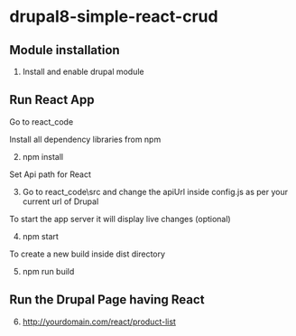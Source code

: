# drupal8-simple-react-crud

Module installation
--------------------------
1. Install and enable drupal module





Run React App
---------------
Go to react_code

Install all dependency libraries from npm

2. npm install

Set Api path for React

3. Go to react_code\src and change the apiUrl inside config.js as per your current url of Drupal

To start the app server it will display live changes (optional)

4. npm start 

To create a new build inside dist directory

5. npm run build


Run the Drupal Page having React
---------------------------------

6. http://yourdomain.com/react/product-list














